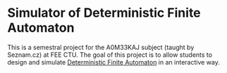 # Simulator of Deterministic Finite Automaton
This is a semestral project for the A0M33KAJ subject (taught by Seznam.cz) at FEE CTU. The goal of this project is to allow students to design and simulate [Deterministic Finite Automaton](https://en.wikipedia.org/wiki/Deterministic_finite_automaton) in an interactive way.
